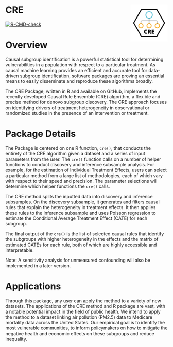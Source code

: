 # CRE <a href="https://fasrc.github.io/CRE/"><img src="man/figures/png/CRE_logo.png" align="right" height="115" /></a>

<!-- badges: start -->
[![R-CMD-check](https://github.com/fasrc/CRE/workflows/R-CMD-check/badge.svg)](https://github.com/fasrc/CRE/actions)
<!-- badges: end -->

# Overview

Causal subgroup identification is a powerful statistical tool for determining vulnerabilities in a population with respect to a particular treatment. As causal machine learning provides an efficient and accurate tool for data-driven subgroup identification, software packages are proving an essential means to easily disseminate and reproduce these algorithms broadly. 

The CRE Package, written in R and available on GitHub, implements the recently developed Causal Rule Ensemble (CRE) algorithm, a flexible and precise method for denovo subgroup discovery. The CRE approach focuses on identifying drivers of treatment heterogeneity in observational or randomized studies in the presence of an intervention or treatment. 

# Package Details

The Package is centered on one R function, `cre()`, that conducts the entirety of the CRE algorithm given a dataset and a series of input parameters from the user. The `cre()` function calls on a number of helper functions to conduct discovery and inference subsample analysis. For example, for the estimation of Individual Treatment Effects, users can select a particular method from a large list of methodologies, each of which vary with respect to their speed and precision. The parameter selections will determine which helper functions the `cre()` calls. 

The CRE method splits the inputted data into discovery and inference subsamples. On the discovery subsample, it generates and filters causal rules that explain the heterogeneity in treatment effects. It then applies these rules to the inference subsample and uses Poisson regression to estimate the Conditional Average Treatment Effect (CATE) for each subgroup. 

The final output of the `cre()` is the list of selected causal rules that identify the subgroups with higher heterogeneity in the effects and the matrix of estimated CATEs for each rule, both of which are highly accessible and interpretable. 

Note: A sensitivity analysis for unmeasured confounding will also be implemented in a later version.

# Applications

Through this package, any user can apply the method to a variety of new datasets. The applications of the CRE method and R package are vast, with a notable potential impact in the field of public health. We intend to apply the method to a dataset linking air pollution (PM2.5) data to Medicare mortality data across the United States. Our empirical goal is to identify the most vulnerable communities, to inform policymakers on how to mitigate the negative health and economic effects on these subgroups and reduce inequality.
